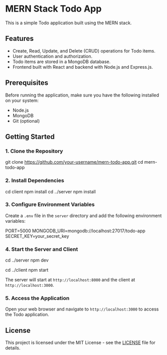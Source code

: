 # MERN Stack Todo App

This is a simple Todo application built using the MERN stack.

## Features

- Create, Read, Update, and Delete (CRUD) operations for Todo items.
- User authentication and authorization.
- Todo items are stored in a MongoDB database.
- Frontend built with React and backend with Node.js and Express.js.

## Prerequisites

Before running the application, make sure you have the following installed on your system:

- Node.js
- MongoDB
- Git (optional)

## Getting Started

### 1. Clone the Repository

git clone https://github.com/your-username/mern-todo-app.git
cd mern-todo-app

### 2. Install Dependencies

cd client
npm install
cd ../server
npm install

### 3. Configure Environment Variables

Create a `.env` file in the `server` directory and add the following environment variables:

PORT=5000
MONGODB_URI=mongodb://localhost:27017/todo-app
SECRET_KEY=your_secret_key

### 4. Start the Server and Client

cd ../server
npm dev

cd ../client
npm start

The server will start at `http://localhost:8000` and the client at `http://localhost:3000`.

### 5. Access the Application

Open your web browser and navigate to `http://localhost:3000` to access the Todo application.

## License

This project is licensed under the MIT License - see the [LICENSE](LICENSE) file for details.
